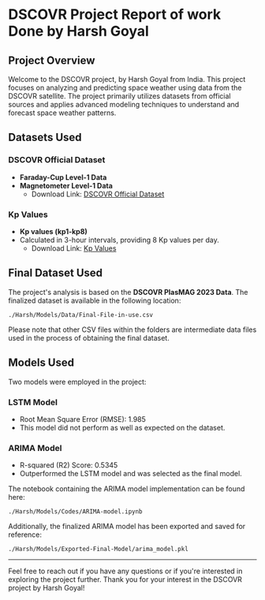 
# DSCOVR Project Report of work Done by Harsh Goyal

## Project Overview

Welcome to the DSCOVR project, by Harsh Goyal from India. This project focuses on analyzing and predicting space weather using data from the DSCOVR satellite. The project primarily utilizes datasets from official sources and applies advanced modeling techniques to understand and forecast space weather patterns.

## Datasets Used

### DSCOVR Official Dataset
- **Faraday-Cup Level-1 Data**
- **Magnetometer Level-1 Data**
  - Download Link: [DSCOVR Official Dataset](https://www.ngdc.noaa.gov/dscovr/portal/#/download)

### Kp Values
- **Kp values (kp1-kp8)**
- Calculated in 3-hour intervals, providing 8 Kp values per day.
  - Download Link: [Kp Values](https://kp.gfz-potsdam.de/app/files/Kp_ap_Ap_SN_F107_since_1932.txt)

## Final Dataset Used

The project's analysis is based on the **DSCOVR PlasMAG 2023 Data**. The finalized dataset is available in the following location:
```
./Harsh/Models/Data/Final-File-in-use.csv
```
Please note that other CSV files within the folders are intermediate data files used in the process of obtaining the final dataset.

## Models Used

Two models were employed in the project:

### LSTM Model
- Root Mean Square Error (RMSE): 1.985
- This model did not perform as well as expected on the dataset.

### ARIMA Model
- R-squared (R2) Score: 0.5345
- Outperformed the LSTM model and was selected as the final model.

The notebook containing the ARIMA model implementation can be found here:
```
./Harsh/Models/Codes/ARIMA-model.ipynb
```

Additionally, the finalized ARIMA model has been exported and saved for reference:
```
./Harsh/Models/Exported-Final-Model/arima_model.pkl
```

---

Feel free to reach out if you have any questions or if you're interested in exploring the project further. Thank you for your interest in the DSCOVR project by Harsh Goyal!
